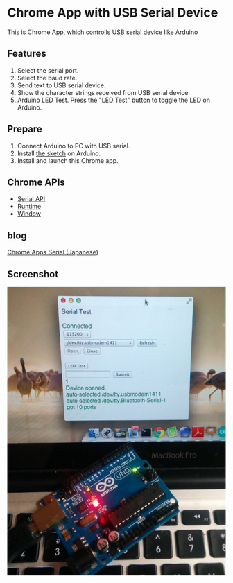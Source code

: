 # Chrome App with USB Serial Device

This is Chrome App, which controlls USB serial device like Arduino

## Features
1. Select the serial port.
2. Select the baud rate.
3. Send text to USB serial device.
4. Show the character strings received from USB serial device.
5. Arduino LED Test.
Press the "LED Test" button to toggle the LED on Arduino.

## Prepare

1. Connect Arduino to PC with USB serial.
2. Install <a href="https://github.com/ohwada/Arduino_Serial_Sample_1" target="_blank">the sketch</a> on Arduino.
3. Install and launch this Chrome app.

## Chrome APIs

* [Serial API](https://developer.chrome.com/apps/serial)
* [Runtime](http://developer.chrome.com/apps/app.runtime.html)
* [Window](http://developer.chrome.com/apps/app.window.html)

## blog
<a href="http://android.ohwada.jp/archives/4508" target="_blank">Chrome Apps Serial (Japanese)</a>

## Screenshot
![screenshot](https://raw.githubusercontent.com/ohwada/Chrome_Serial_Sample_1/master/serial_sample_1/assets/screenshot_arduino.png)

